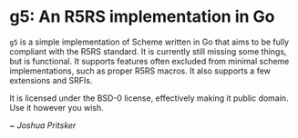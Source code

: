 # g5: An R5RS implementation in Go

`g5` is a simple implementation of Scheme written in Go that aims to be fully
compliant with the R5RS standard.  It is currently still missing some things,
but is functional.  It supports features often excluded from minimal scheme
implementations, such as proper R5RS macros.  It also supports a few extensions
and SRFIs.

It is licensed under the BSD-0 license, effectively making it public domain.
Use it however you wish.

~ *Joshua Pritsker*
